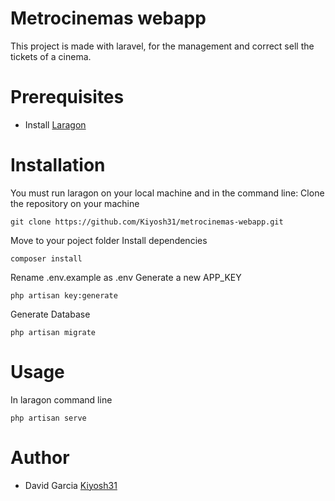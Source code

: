 # Metrocinemas webapp

This project is made with laravel, for the management and correct sell the tickets of a cinema.

# Prerequisites
- Install [Laragon](https://laragon.org/) 

# Installation
You must run laragon on your local machine and in the command line:
Clone the repository on your machine
```
git clone https://github.com/Kiyosh31/metrocinemas-webapp.git
```
Move to your poject folder
Install dependencies
```
composer install 
```

Rename .env.example as .env
Generate a new APP_KEY
```
php artisan key:generate
```

Generate Database
```
php artisan migrate
```

# Usage

In laragon command line

```
php artisan serve
```

# Author
* David Garcia [Kiyosh31](https://github.com/Kiyosh31)
